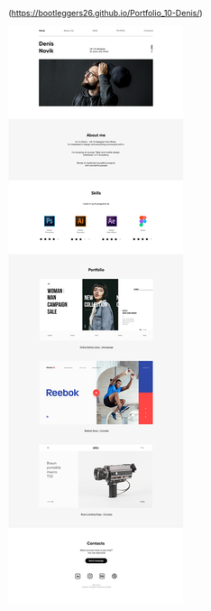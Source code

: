 (https://bootleggers26.github.io/Portfolio_10-Denis/)

![Portfolio_9-Denis](/img/1%20-%20Desktop.jpg)
